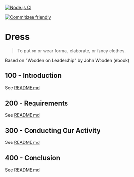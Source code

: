 [![Node.js CI](https://github.com/OurActivities/dress/actions/workflows/publish.yml/badge.svg)](https://github.com/OurActivities/dress/actions/workflows/publish.yml)

[![Commitizen friendly](https://img.shields.io/badge/commitizen-friendly-brightgreen.svg)](http://commitizen.github.io/cz-cli/)

# Dress 

>  To put on or wear formal, elaborate, or fancy clothes.

Based on "Wooden on Leadership" by John Wooden (ebook)

## 100 - Introduction

See [README.md](./100/README.md)

## 200 - Requirements

See [README.md](./200/README.md)

## 300 - Conducting Our Activity

See [README.md](./300/README.md)

## 400 - Conclusion

See [README.md](./400/README.md)

